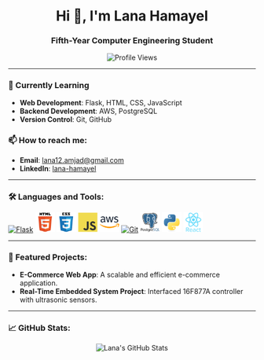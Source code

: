 <h1 align="center">Hi 👋, I'm Lana Hamayel</h1>
<h3 align="center">Fifth-Year Computer Engineering Student</h3>

<p align="center">
  <img src="https://komarev.com/ghpvc/?username=lanahamayel&label=Profile%20views&color=0e75b6&style=flat" alt="Profile Views" />
</p>

---

### 🌱 Currently Learning

- **Web Development**: Flask, HTML, CSS, JavaScript
- **Backend Development**: AWS, PostgreSQL
- **Version Control**: Git, GitHub

### 📫 How to reach me:

- **Email**: [lana12.amjad@gmail.com](mailto:lana12.amjad@gmail.com)
- **LinkedIn**: [lana-hamayel](https://www.linkedin.com/in/lana-hamayel-a7b831280/)

---

### 🛠️ Languages and Tools:

<p align="left">
  <a href="https://flask.palletsprojects.com/" target="_blank"><img src="https://www.vectorlogo.zone/logos/pocoo_flask/pocoo_flask-icon.svg" alt="Flask" width="40" height="40"/></a>
  <a href="https://www.w3.org/html/" target="_blank"><img src="https://raw.githubusercontent.com/devicons/devicon/master/icons/html5/html5-original-wordmark.svg" alt="HTML" width="40" height="40"/></a>
  <a href="https://www.w3schools.com/css/" target="_blank"><img src="https://raw.githubusercontent.com/devicons/devicon/master/icons/css3/css3-original-wordmark.svg" alt="CSS" width="40" height="40"/></a>
  <a href="https://developer.mozilla.org/en-US/docs/Web/JavaScript" target="_blank"><img src="https://raw.githubusercontent.com/devicons/devicon/master/icons/javascript/javascript-original.svg" alt="JavaScript" width="40" height="40"/></a>
  <a href="https://aws.amazon.com/" target="_blank"><img src="https://raw.githubusercontent.com/devicons/devicon/master/icons/amazonwebservices/amazonwebservices-original-wordmark.svg" alt="AWS" width="40" height="40"/></a>
  <a href="https://git-scm.com/" target="_blank"><img src="https://www.vectorlogo.zone/logos/git-scm/git-scm-icon.svg" alt="Git" width="40" height="40"/></a>
  <a href="https://www.postgresql.org" target="_blank"><img src="https://raw.githubusercontent.com/devicons/devicon/master/icons/postgresql/postgresql-original-wordmark.svg" alt="PostgreSQL" width="40" height="40"/></a>
  <a href="https://www.python.org" target="_blank"><img src="https://raw.githubusercontent.com/devicons/devicon/master/icons/python/python-original.svg" alt="Python" width="40" height="40"/></a>
  <a href="https://reactjs.org/" target="_blank"><img src="https://raw.githubusercontent.com/devicons/devicon/master/icons/react/react-original-wordmark.svg" alt="React" width="40" height="40"/></a>
</p>

---

### 🔧 Featured Projects:

- **E-Commerce Web App**: A scalable and efficient e-commerce application.
- **Real-Time Embedded System Project**: Interfaced 16F877A controller with ultrasonic sensors.

---

### 📈 GitHub Stats:

<p align="center">
  <img src="https://github-readme-stats.vercel.app/api?username=lanahamayel&show_icons=true&theme=radical" alt="Lana's GitHub Stats" />
</p>
